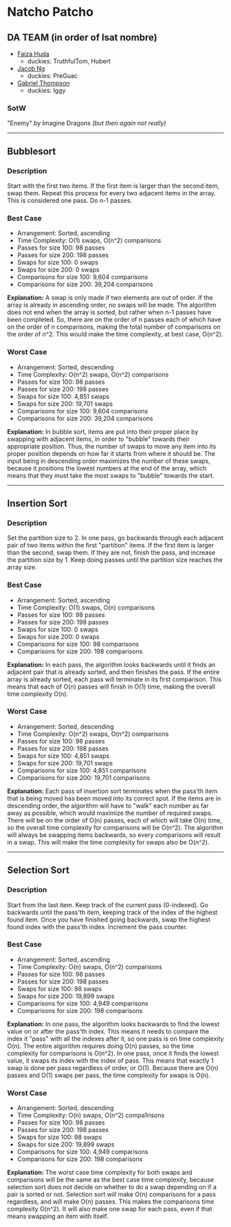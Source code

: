 # Natcho Patcho

## DA TEAM (in order of lsat nombre)
 - [Faiza Huda](https://www.github.com/FeiFiFoFaiza)
     - duckies: TruthfulTom, Hubert
 - [Jacob Ng](https://www.github.com/jng20)
     - duckies: PreGuac
 - [Gabriel Thompson](https://www.github.com/gthompson30)
     - duckies: Iggy

### SotW
"Enemy" by Imagine Dragons *(but then again not really)*

_____________________
## Bubblesort

### Description
Start with the first two items. If the first item is larger than the second item, swap them. Repeat this process for every two adjacent items in the array. This is considered one pass. Do n-1 passes.

### Best Case
 * Arrangement: Sorted, ascending
 * Time Complexity: O(1) swaps, O(n^2) comparisons
 * Passes for size 100: 98 passes
 * Passes for size 200: 198 passes
 * Swaps for size 100: 0 swaps
 * Swaps for size 200: 0 swaps
 * Comparisons for size 100: 9,604 comparisons
 * Comparisons for size 200: 39,204 comparisons

**Explanation:** A swap is only made if two elements are out of order. If the array is already in ascending order, no swaps will be made. The algorithm does not end when the array is sorted, but rather when n-1 passes have been completed. So, there are on the order of n passes each of which have on the order of n comparisons, making the total number of comparisons on the order of n^2. This would make the time complexity, at best case, O(n^2).

### Worst Case
* Arrangement: Sorted, descending
* Time Complexity: O(n^2) swaps, O(n^2) comparisons
* Passes for size 100: 98 passes
* Passes for size 200: 198 passes
* Swaps for size 100: 4,851 swaps
* Swaps for size 200: 19,701 swaps
* Comparisons for size 100: 9,604 comparisons
* Comparisons for size 200: 39,204 comparisons

**Explanation:** In bubble sort, items are put into their proper place by swapping with adjacent items, in order to "bubble" towards their appropriate position. Thus, the number of swaps to move any item into its proper position depends on how far it starts from where it should be. The input being in descending order maximizes the number of these swaps, because it positions the lowest numbers at the end of the array, which means that they must take the most swaps to "bubble" towards the start.

_____________________
## Insertion Sort

### Description
Set the partition size to 2. In one pass, go backwards through each adjacent pair of two items within the first "partition" items. If the first item is larger than the second, swap them. If they are not, finish the pass, and increase the partition size by 1. Keep doing passes until the partition size reaches the array size.

### Best Case
 * Arrangement: Sorted, ascending
 * Time Complexity: O(1) swaps, O(n) comparisons
 * Passes for size 100: 98 passes
 * Passes for size 200: 198 passes
 * Swaps for size 100: 0 swaps
 * Swaps for size 200: 0 swaps
 * Comparisons for size 100: 98 comparisons
 * Comparisons for size 200: 198 comparisons

**Explanation:** In each pass, the algorithm looks backwards until it finds an adjacent pair that is already sorted, and then finishes the pass. If the entire array is already sorted, each pass will terminate in its first comparison. This means that each of O(n) passes will finish in O(1) time, making the overall time complexity O(n).

### Worst Case
 * Arrangement: Sorted, descending
 * Time Complexity: O(n^2) swaps, O(n^2) comparisons
 * Passes for size 100: 98 passes
 * Passes for size 200: 198 passes
 * Swaps for size 100: 4,851 swaps
 * Swaps for size 200: 19,701 swaps
 * Comparisons for size 100: 4,851 comparisons
 * Comparisons for size 200: 19,701 comparisons

**Explanation:** Each pass of insertion sort terminates when the pass'th item that is being moved has been moved into its correct spot. If the items are in descending order, the algorithm will have to "walk" each number as far away as possible, which would maximize the number of required swaps. There will be on the order of O(n) passes, each of which will take O(n) time, so the overall time complexity for comparisons will be O(n^2). The algorithm will always be swapping items backwards, so every comparisons will result in a swap. This will make the time complexity for swaps also be O(n^2).
_____________________
## Selection Sort

### Description
Start from the last item. Keep track of the current pass (0-indexed). Go backwards until the pass'th item, keeping track of the index of the highest found item. Once you have finished going backwards, swap the highest found index with the pass'th index. Increment the pass counter.

### Best Case
 * Arrangement: Sorted, ascending
 * Time Complexity: O(n) swaps, O(n^2) comparisons
 * Passes for size 100: 98 passes
 * Passes for size 200: 198 passes
 * Swaps for size 100: 98 swaps
 * Swaps for size 200: 19,899 swaps
 * Comparisons for size 100: 4,949 comparisons
 * Comparisons for size 200: 198 comparisons

**Explanation:** In one pass, the algorithm looks backwards to find the lowest value on or after the pass'th index. This means it needs to compare the index it "pass" with all the indexes after it, so one pass is on time complexity O(n). The entire algorithm requires doing O(n) passes, so the time complexity for comparisons is O(n^2). In one pass, once it finds the lowest value, it swaps its index with the index of pass. This means that exactly 1 swap is done per pass regardless of order, or O(1). Because there are O(n) passes and O(1) swaps per pass, the time complexity for swaps is O(n).

### Worst Case
 * Arrangement: Sorted, descending
 * Time Complexity: O(n) swaps, O(n^2) compa1risons
 * Passes for size 100: 98 passes
 * Passes for size 200: 198 passes
 * Swaps for size 100: 98 swaps
 * Swaps for size 200: 19,899 swaps
 * Comparisons for size 100: 4,949 comparisons
 * Comparisons for size 200: 198 comparisons

**Explanation:** The worst case time complexity for both swaps and comparisons will be the same as the best case time complexity, because selection sort does not decide on whether to do a swap depending on if a pair is sorted or not. Selection sort will make O(n) comparisons for a pass regardless, and will make O(n) passes. This makes the comparisons time complexity O(n^2). It will also make one swap for each pass, even if that means swapping an item with itself.
